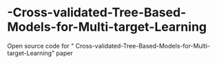 # -Cross-validated-Tree-Based-Models-for-Multi-target-Learning
Open source code for " Cross-validated-Tree-Based-Models-for-Multi-target-Learning" paper

